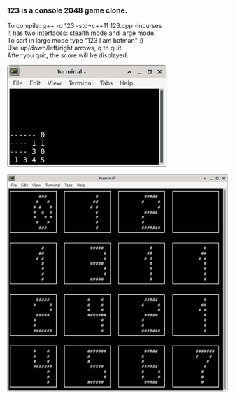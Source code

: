 ### 123 is a console 2048 game clone.  
To compile: g++ -o 123 -std=c++11 123.cpp -lncurses  
It has two interfaces: stealth mode and large mode.  
To sart in large mode type "123 I am batman" :)  
Use up/down/left/right arrows, q to quit.  
After you quit, the score will be displayed.  

![stealth](123stealth.png)  

![screenshot](123screen.png)  

